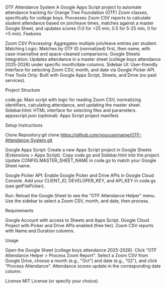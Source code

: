 OTF Attendance System
A Google Apps Script project to automate attendance tracking for Orange Tree Foundation (OTF) Zoom classes, specifically for college boys. Processes Zoom CSV reports to calculate student attendance based on join/leave times, matches against a master Google Sheet, and updates scores (1.0 for >25 min, 0.5 for 5-25 min, 0 for <5 min).
Features

Zoom CSV Processing: Aggregates multiple join/leave entries per student.
Matching Logic: Matches by OTF ID (normalized) first, then name, with case-insensitive and space-cleaned comparisons.
Google Sheets Integration: Updates attendance in a master sheet (college boys attendance 2025-2026) under specific month/date columns.
Sidebar UI: User-friendly interface for selecting Zoom CSV, month, and date via Google Picker API.
Free Tools Only: Built with Google Apps Script, Sheets, and Drive (no paid services).

Project Structure

code.gs: Main script with logic for reading Zoom CSV, normalizing identifiers, calculating attendance, and updating the master sheet.
Sidebar.html: HTML interface for selecting files and parameters.
appsscript.json (optional): Apps Script project manifest.

Setup Instructions

Clone Repository:git clone https://github.com/yourusername/OTF-Attendance-System.git


Google Apps Script:
Create a new Apps Script project in Google Sheets (Extensions > Apps Script).
Copy code.gs and Sidebar.html into the project.
Update CONFIG.MASTER_SHEET_NAME in code.gs to match your Google Sheet name.


Google Picker API:
Enable Google Picker and Drive APIs in Google Cloud Console.
Add your CLIENT_ID, DEVELOPER_KEY, and API_KEY in code.gs (see getFilePicker).


Run:
Reload the Google Sheet to see the "OTF Attendance Helper" menu.
Use the sidebar to select a Zoom CSV, month, and date, then process.



Requirements

Google Account with access to Sheets and Apps Script.
Google Cloud Project with Picker and Drive APIs enabled (free tier).
Zoom CSV reports with Name and Duration columns.

Usage

Open the Google Sheet (college boys attendance 2025-2026).
Click "OTF Attendance Helper > Process Zoom Report".
Select a Zoom CSV from Google Drive, choose a month (e.g., "Oct") and date (e.g., "02"), and click "Process Attendance".
Attendance scores update in the corresponding date column.

License
MIT License (or specify your choice).